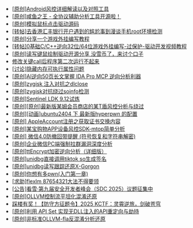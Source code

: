+ [[原创]Android风控详细解读以及对照工具](https://bbs.kanxue.com/thread-286120.htm)
+ [[原创]咸鱼之王 - 全协议辅助分析工具开源啦！](https://bbs.kanxue.com/thread-286907.htm)
+ [[原创]模拟鼠标点击驱动源码](https://bbs.kanxue.com/thread-286960.htm)
+ [[转帖]去香港汇丰银行开户遇到的尴尬事到漫谈手机root环境检测](https://bbs.kanxue.com/thread-285754.htm)
+ [[原创]分享一个游戏外挂编写教程](https://bbs.kanxue.com/thread-286912.htm)
+ [[转帖]0基础C/C++逆向32位/64位游戏外挂编写-过保护-驱动开发视频教程](https://bbs.kanxue.com/thread-286955.htm)
+ [[原创]读写键鼠绘制驱动开源分享 没雪币了，来讨个口子](https://bbs.kanxue.com/thread-286756.htm)
+ [修改关键call后程序第二次运行不起来](https://bbs.kanxue.com/thread-286975.htm)
+ [[讨论]隐藏内存可执行属性问题](https://bbs.kanxue.com/thread-283493.htm)
+ [[原创]AI逆向50页长文掌握 IDA Pro MCP 逆向分析利器](https://bbs.kanxue.com/thread-286813.htm)
+ [[原创]zygisk 注入对抗之dlclose](https://bbs.kanxue.com/thread-286801.htm)
+ [[原创]zygisk对抗绕过soinfo检测](https://bbs.kanxue.com/thread-286980.htm)
+ [[原创]Sentinel LDK 9.12试炼](https://bbs.kanxue.com/thread-286836.htm)
+ [[原创][原创]最新版某姆会员商店的某T盾风控分析与绕过](https://bbs.kanxue.com/thread-286243.htm)
+ [[原创][动画]ubuntu2404 下 最新版hyperpwn 的配置](https://bbs.kanxue.com/thread-286978.htm)
+ [[原创] AppleAccount注册之获取证书交换内容](https://bbs.kanxue.com/thread-285944.htm)
+ [[原创]某宝购物APP设备风控SDK-mtop简单分析](https://bbs.kanxue.com/thread-284241.htm)
+ [[原创] 微信4.0防撤回带提醒 (符号恢复和字符串解密)](https://bbs.kanxue.com/thread-286611.htm)
+ [[原创]企业微信PC端强制拉群漏洞深度分析](https://bbs.kanxue.com/thread-286616.htm)
+ [[原创]ttEncrypt加密逆向分析（详细版）](https://bbs.kanxue.com/thread-286273.htm)
+ [[原创]unidbg直接调用tiktok so生成签名](https://bbs.kanxue.com/thread-285623.htm)
+ [[原创]unidbg读写跟踪还原X-Gorgon](https://bbs.kanxue.com/thread-285586.htm)
+ [[原创]你想有多pwn(入门第一章)](https://bbs.kanxue.com/thread-284127.htm)
+ [[求助]flexlm 87654321大法不得要领](https://bbs.kanxue.com/thread-286898.htm)
+ [[公告]看雪·第九届安全开发者峰会（SDC 2025）议题征集中](https://bbs.kanxue.com/thread-285672.htm)
+ [[原创]OLLVM控制流平坦化混淆还原](https://bbs.kanxue.com/thread-286151.htm)
+ [踩楼有奖！【防守方征题令】2025 KCTF：灵霄逆旅，剑破苍穹](https://bbs.kanxue.com/thread-286311.htm)
+ [[原创]利用 API Set 实现无DLL注入的API重定向与劫持](https://bbs.kanxue.com/thread-286823.htm)
+ [[原创]非标准OLLVM-fla反混淆分析还原](https://bbs.kanxue.com/thread-286549.htm)
